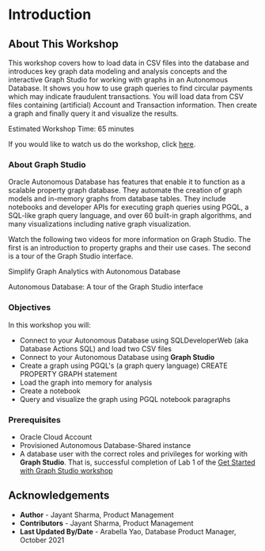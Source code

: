 # Introduction

## About This Workshop

This workshop covers how to load data in CSV files into the database and introduces key graph data modeling and analysis concepts and the interactive Graph Studio for working with graphs in an Autonomous Database. It shows you how to use graph queries to find circular payments which may indicate fraudulent transactions. You will load data from CSV files containing (artificial) Account and Transaction information. Then create a graph and finally query it and visualize the results.

Estimated Workshop Time: 65 minutes


<if type="odbw">If you would like to watch us do the workshop, click [here](https://youtu.be/Ymk9TE9Q2K4).</if>

### About Graph Studio
Oracle Autonomous Database has features that enable it to function as a scalable property graph database. They automate the creation of graph models and in-memory graphs from database tables. They include notebooks and developer APIs for executing graph queries using PGQL, a SQL-like graph query language, and over 60 built-in graph algorithms, and many visualizations including native graph visualization.

Watch the following two videos for more information on Graph Studio. The first is an introduction to property graphs and their use cases. The second is a tour of the Graph Studio interface. 

[](youtube:eCd-969hrak)   Simplify Graph Analytics with Autonomous Database   

[](youtube:S6Q-IJcBkU0)   Autonomous Database: A tour of the Graph Studio interface

### Objectives

In this workshop you will:
* Connect to your Autonomous Database using SQLDeveloperWeb (aka Database Actions SQL) and load two CSV files
* Connect to your Autonomous Database using **Graph Studio**
* Create a graph using PGQL's (a graph query language) CREATE PROPERTY GRAPH statement
* Load the graph into memory for analysis
* Create a notebook
* Query and visualize the graph using PGQL notebook paragraphs
 
### Prerequisites

* Oracle Cloud Account
* Provisioned Autonomous Database-Shared instance
* A database user with the correct roles and privileges for working with **Graph Studio**. That is, successful completion of Lab 1 of the [Get Started with Graph Studio  workshop](https://oracle.github.io/learning-library/data-management-library/autonomous-database/shared/adb-graph/workshops/freetier/index.html?lab=lab-1-create-graph-user)  
  
  

## Acknowledgements
* **Author** - Jayant Sharma, Product Management
* **Contributors** -  Jayant Sharma, Product Management
* **Last Updated By/Date** - Arabella Yao, Database Product Manager, October 2021


